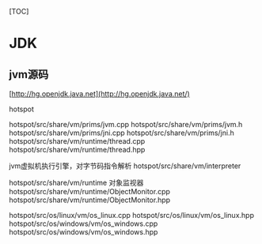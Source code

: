 [TOC]

# JDK



## jvm源码

[http://hg.openjdk.java.net](http://hg.openjdk.java.net/)

hotspot

hotspot/src/share/vm/prims/jvm.cpp
hotspot/src/share/vm/prims/jvm.h
hotspot/src/share/vm/prims/jni.cpp
hotspot/src/share/vm/prims/jni.h
hotspot/src/share/vm/runtime/thread.cpp
hotspot/src/share/vm/runtime/thread.hpp

jvm虚拟机执行引擎，对字节码指令解析
hotspot/src/share/vm/interpreter

hotspot/src/share/vm/runtime
对象监视器
hotspot/src/share/vm/runtime/ObjectMonitor.cpp
hotspot/src/share/vm/runtime/ObjectMonitor.hpp

hotspot/src/os/linux/vm/os_linux.cpp
hotspot/src/os/linux/vm/os_linux.hpp
hotspot/src/os/windows/vm/os_windows.cpp
hotspot/src/os/windows/vm/os_windows.hpp



